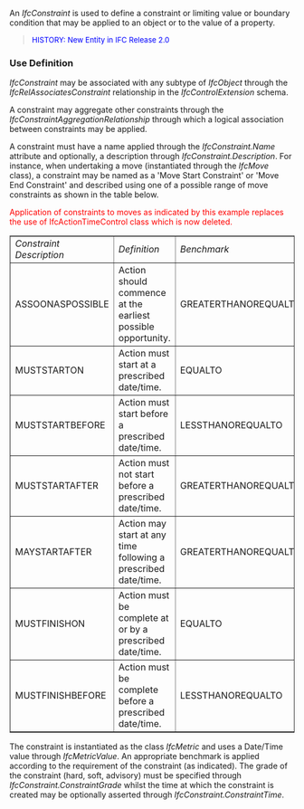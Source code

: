 ﻿An _IfcConstraint_ is used to define a constraint or limiting value or boundary condition that may be applied to an object or to the value of a property.

> <font color="#0000FF" size="-1">HISTORY: New Entity in IFC Release
		  2.0</font>
>

### Use Definition
_IfcConstraint_ may be associated with any subtype of _IfcObject_ through the _IfcRelAssociatesConstraint_ relationship in the _IfcControlExtension_ schema.

A constraint may aggregate other constraints through the _IfcConstraintAggregationRelationship_ through which a logical association between constraints may be applied.

A constraint must have a name applied through the _IfcConstraint.Name_ attribute and optionally, a description through _IfcConstraint.Description_. For instance, when undertaking a move (instantiated through the _IfcMove_ class), a constraint may be named as a 'Move Start Constraint' or 'Move End Constraint' and described using one of a possible range of move constraints as shown in the table below.

<font color="#FF0000">Application of constraints to moves as indicated
		by this example replaces the use of IfcActionTimeControl class which is now
		deleted.</font>

<table border="1"> 
		<tr> 
		  <td><i>Constraint Description</i></td> 
		  <td width="440"><i> Definition</i></td> 
		  <td width="270"><i> Benchmark</i></td> 
		  <td width="100"><i> Grade</i></td> 
		</tr> 
		<tr> 
		  <td>ASSOONASPOSSIBLE</td> 
		  <td width="440">Action should commence at the earliest possible
			 opportunity.</td> 
		  <td width="270">GREATERTHANOREQUALTO</td> 
		  <td width="100">SOFT</td> 
		</tr> 
		<tr> 
		  <td>MUSTSTARTON</td> 
		  <td width="440">Action must start at a prescribed date/time.</td> 
		  <td width="270">EQUALTO</td> 
		  <td width="100">HARD</td> 
		</tr> 
		<tr> 
		  <td>MUSTSTARTBEFORE</td> 
		  <td width="440">Action must start before a prescribed date/time.</td> 
		  <td width="270">LESSTHANOREQUALTO</td> 
		  <td width="100">HARD</td> 
		</tr> 
		<tr> 
		  <td>MUSTSTARTAFTER</td> 
		  <td width="440">Action must not start before a prescribed
			 date/time.</td> 
		  <td width="270">GREATERTHANOREQUALTO</td> 
		  <td width="100">HARD</td> 
		</tr> 
		<tr> 
		  <td>MAYSTARTAFTER</td> 
		  <td width="440">Action may start at any time following a prescribed
			 date/time.</td> 
		  <td width="270">GREATERTHANOREQUALTO</td> 
		  <td width="100">SOFT</td> 
		</tr> 
		<tr> 
		  <td>MUSTFINISHON</td> 
		  <td width="440">Action must be complete at or by a prescribed
			 date/time.</td> 
		  <td width="270">EQUALTO</td> 
		  <td width="100">HARD</td> 
		</tr> 
		<tr> 
		  <td>MUSTFINISHBEFORE</td> 
		  <td width="440">Action must be complete before a prescribed
			 date/time.</td> 
		  <td width="270">LESSTHANOREQUALTO</td> 
		  <td width="100">HARD</td> 
		</tr> 
	 </table>

The constraint is instantiated as the class _IfcMetric_ and uses a Date/Time value through _IfcMetricValue_. An appropriate benchmark is applied according to the requirement of the constraint (as indicated). The grade of the constraint (hard, soft, advisory) must be specified through _IfcConstraint.ConstraintGrade_ whilst the time at which the constraint is created may be optionally asserted through _IfcConstraint.ConstraintTime_.